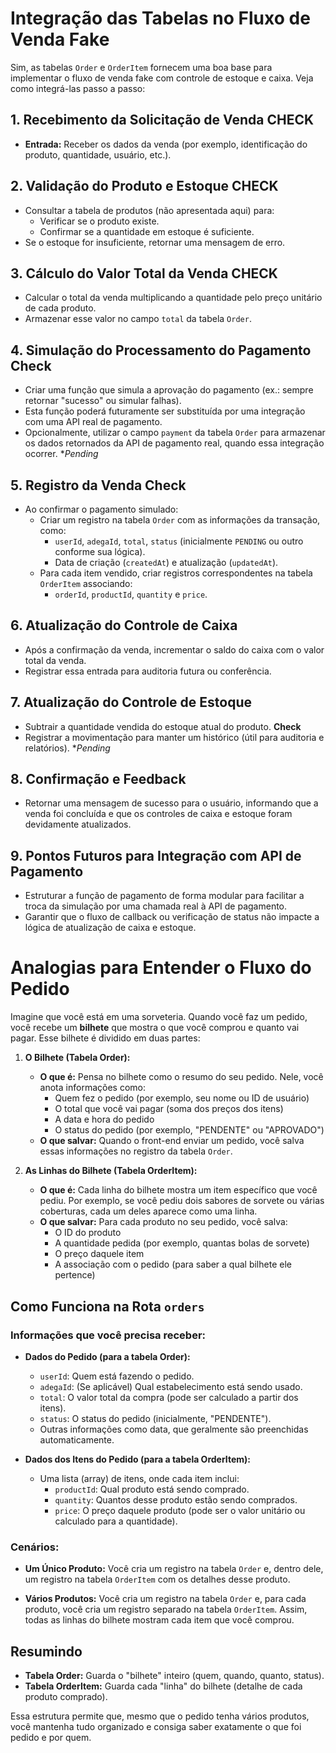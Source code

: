 # Integração das Tabelas no Fluxo de Venda Fake

Sim, as tabelas `Order` e `OrderItem` fornecem uma boa base para implementar o fluxo de venda fake com controle de estoque e caixa. Veja como integrá-las passo a passo:

## 1. Recebimento da Solicitação de Venda **CHECK**

- **Entrada:** Receber os dados da venda (por exemplo, identificação do produto, quantidade, usuário, etc.).

## 2. Validação do Produto e Estoque **CHECK**

- Consultar a tabela de produtos (não apresentada aqui) para:
  - Verificar se o produto existe.
  - Confirmar se a quantidade em estoque é suficiente.
- Se o estoque for insuficiente, retornar uma mensagem de erro.

## 3. Cálculo do Valor Total da Venda **CHECK**

- Calcular o total da venda multiplicando a quantidade pelo preço unitário de cada produto.
- Armazenar esse valor no campo `total` da tabela `Order`.

## 4. Simulação do Processamento do Pagamento **Check**

- Criar uma função que simula a aprovação do pagamento (ex.: sempre retornar "sucesso" ou simular falhas).
- Esta função poderá futuramente ser substituída por uma integração com uma API real de pagamento.
- Opcionalmente, utilizar o campo `payment` da tabela `Order` para armazenar os dados retornados da API de pagamento real, quando essa integração ocorrer. \*_Pending_

## 5. Registro da Venda **Check**

- Ao confirmar o pagamento simulado:
  - Criar um registro na tabela `Order` com as informações da transação, como:
    - `userId`, `adegaId`, `total`, `status` (inicialmente `PENDING` ou outro conforme sua lógica).
    - Data de criação (`createdAt`) e atualização (`updatedAt`).
  - Para cada item vendido, criar registros correspondentes na tabela `OrderItem` associando:
    - `orderId`, `productId`, `quantity` e `price`.

## 6. Atualização do Controle de Caixa

- Após a confirmação da venda, incrementar o saldo do caixa com o valor total da venda.
- Registrar essa entrada para auditoria futura ou conferência.

## 7. Atualização do Controle de Estoque

- Subtrair a quantidade vendida do estoque atual do produto. **Check**
- Registrar a movimentação para manter um histórico (útil para auditoria e relatórios). \*_Pending_

## 8. Confirmação e Feedback

- Retornar uma mensagem de sucesso para o usuário, informando que a venda foi concluída e que os controles de caixa e estoque foram devidamente atualizados.

## 9. Pontos Futuros para Integração com API de Pagamento

- Estruturar a função de pagamento de forma modular para facilitar a troca da simulação por uma chamada real à API de pagamento.
- Garantir que o fluxo de callback ou verificação de status não impacte a lógica de atualização de caixa e estoque.

# Analogias para Entender o Fluxo do Pedido

Imagine que você está em uma sorveteria. Quando você faz um pedido, você recebe um **bilhete** que mostra o que você comprou e quanto vai pagar. Esse bilhete é dividido em duas partes:

1. **O Bilhete (Tabela Order):**

   - **O que é:**
     Pensa no bilhete como o resumo do seu pedido. Nele, você anota informações como:
     - Quem fez o pedido (por exemplo, seu nome ou ID de usuário)
     - O total que você vai pagar (soma dos preços dos itens)
     - A data e hora do pedido
     - O status do pedido (por exemplo, "PENDENTE" ou "APROVADO")
   - **O que salvar:**
     Quando o front-end enviar um pedido, você salva essas informações no registro da tabela `Order`.

2. **As Linhas do Bilhete (Tabela OrderItem):**
   - **O que é:**
     Cada linha do bilhete mostra um item específico que você pediu. Por exemplo, se você pediu dois sabores de sorvete ou várias coberturas, cada um deles aparece como uma linha.
   - **O que salvar:**
     Para cada produto no seu pedido, você salva:
     - O ID do produto
     - A quantidade pedida (por exemplo, quantas bolas de sorvete)
     - O preço daquele item
     - A associação com o pedido (para saber a qual bilhete ele pertence)

## Como Funciona na Rota `orders`

### Informações que você precisa receber:

- **Dados do Pedido (para a tabela Order):**

  - `userId`: Quem está fazendo o pedido.
  - `adegaId`: (Se aplicável) Qual estabelecimento está sendo usado.
  - `total`: O valor total da compra (pode ser calculado a partir dos itens).
  - `status`: O status do pedido (inicialmente, "PENDENTE").
  - Outras informações como data, que geralmente são preenchidas automaticamente.

- **Dados dos Itens do Pedido (para a tabela OrderItem):**
  - Uma lista (array) de itens, onde cada item inclui:
    - `productId`: Qual produto está sendo comprado.
    - `quantity`: Quantos desse produto estão sendo comprados.
    - `price`: O preço daquele produto (pode ser o valor unitário ou calculado para a quantidade).

### Cenários:

- **Um Único Produto:**
  Você cria um registro na tabela `Order` e, dentro dele, um registro na tabela `OrderItem` com os detalhes desse produto.

- **Vários Produtos:**
  Você cria um registro na tabela `Order` e, para cada produto, você cria um registro separado na tabela `OrderItem`. Assim, todas as linhas do bilhete mostram cada item que você comprou.

## Resumindo

- **Tabela Order:** Guarda o "bilhete" inteiro (quem, quando, quanto, status).
- **Tabela OrderItem:** Guarda cada "linha" do bilhete (detalhe de cada produto comprado).

Essa estrutura permite que, mesmo que o pedido tenha vários produtos, você mantenha tudo organizado e consiga saber exatamente o que foi pedido e por quem.
